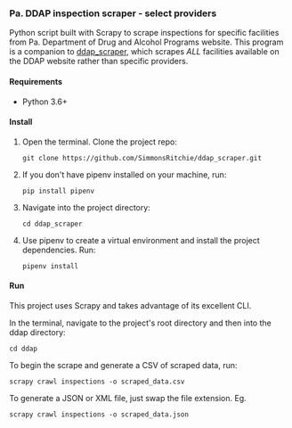 ### Pa. DDAP inspection scraper - select providers

Python script built with Scrapy to scrape inspections for specific facilities from Pa. Department of Drug and Alcohol
 Programs website. This program is a companion to [ddap_scraper](https://github.com/SimmonsRitchie/ddap_scraper
 ), which scrapes _ALL_ facilities available on the DDAP website rather than specific providers.

#### Requirements

- Python 3.6+

#### Install

1. Open the terminal. Clone the project repo:

    `git clone https://github.com/SimmonsRitchie/ddap_scraper.git`

2. If you don't have pipenv installed on your machine, run:

    `pip install pipenv`

3. Navigate into the project directory:

    `cd ddap_scraper`
     
4. Use pipenv to create a virtual environment and install the project 
dependencies. Run:

    `pipenv install`

#### Run

This project uses Scrapy and takes advantage of its excellent CLI.

In the terminal, navigate to the project's root directory and then into the ddap directory:

`cd ddap`

To begin the scrape and generate a CSV of scraped data, run:

`scrapy crawl inspections -o scraped_data.csv`

To generate a JSON or XML file, just swap the file extension. Eg.

`scrapy crawl inspections -o scraped_data.json`

